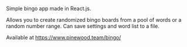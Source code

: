 Simple bingo app made in React.js.

Allows you to create randomized bingo boards from a pool of words or a random number range. Can save settings and word list to a file.

Available at https://www.pinewood.team/bingo/